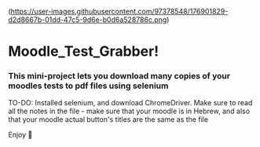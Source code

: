(https://user-images.githubusercontent.com/97378548/176901829-d2d8667b-01dd-47c5-9d6e-b0d6a528786c.png)
# Moodle_Test_Grabber!

### This mini-project lets you download many copies of your moodles tests to pdf files using selenium

TO-DO:
Installed selenium, and download ChromeDriver.
Make sure to read all the notes in the file - make sure that your moodle is in Hebrew, and also that your moodle actual button's titles are the same as the file

Enjoy 👏 
